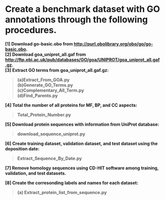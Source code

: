 # Create a benchmark dataset with GO annotations through the following procedures.
<b>[1] Download go-basic.obo from http://purl.obolibrary.org/obo/go/go-basic.obo.  
<b>[2] Download goa_uniprot_all.gaf from http://ftp.ebi.ac.uk/pub/databases/GO/goa/UNIPROT/goa_uniprot_all.gaf.gz.    
<b>[3] Extract GO terms from goa_uniprot_all.gaf.gz:  
>(a)Extract_From_GOA.py  
>(b)Generate_GO_Terms.py  
>(c)Complementary_All_Term.py  
>(d)Find_Parents.py
>
<b>[4] Total the number of all proteins for MF, BP, and CC aspects:
>Total_Protein_Number.py
>
<b>[5] Download protein sequences with information from UniProt database:
> download_sequence_uniprot.py
> 
<b>[6] Create training dataset, validation dataset, and test dataset using the deposition date:
> Extract_Sequence_By_Date.py
> 
<b>[7] Remove homology sequences using CD-HIT software among training, validation, and test datasets.  

<b>[8] Create the corresonding labels and names for each dataset:
>(a) Extract_protein_list_from_sequence.py
